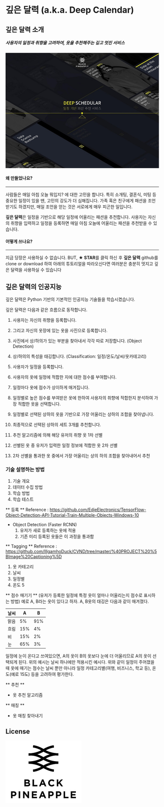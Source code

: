 # 깊은 달력 (a.k.a. Deep Calendar)

## 깊은 달력 소개

##### 사용자의 일정과 취향을 고려하여, 옷을 추천해주는 깊고 멋진 서비스

![main page](./main.jpg)

#### 왜 만들었나요?
___
사람들은 매일 아침 오늘 뭐입지? 에 대한 고민을 합니다.
특히 소개팅, 결혼식, 미팅 등 중요한 일정이 있을 땐, 고민의 강도가 더 심해집니다.
가족 혹은 친구에게 패션을 조언 받기도 하겠지만, 매일 조언을 얻는 것은 서로에게 매우 피곤한 일입니다.

**깊은 달력**은 일정을 기반으로 해당 일정에 어울리는 패션을 추천합니다.
사용자는 자신의 취향을 입력하고 일정을 등록하면 매일 아침 오늘에 어울리는 패션을 추천받을 수 있습니다.


#### 어떻게 쓰나요?
___
지금 당장은 사용하실 수 없습니다.
BUT, **★ STAR**를 클릭 하신 후 **깊은 달력** github를 clone or download 하여 아래의 튜토리얼을 따라오신다면
여러분은 충분히 멋지고 깊은 달력을 사용하실 수 있습니다


## 깊은 달력의 인공지능
깊은 달력은 Python 기반의 기본적인 인공지능 기술들을 학습시켰습니다.

깊은 달력은 다음과 같은 흐름으로 동작합니다.
1. 사용자는 자신의 취향을 등록합니다.
2. 그리고 자신의 옷장에 있는 옷을 사진으로 등록합니다.
3. 사진에서 상/하의가 있는 부분을 찾아내서 각각 따로 저장합니다. (Object Detection)
4. 상/하의의 특성을 태깅합니다. (Classification: 일정/온도/날씨/옷카테고리)
5. 사용자가 일정을 등록합니다.
6. 사용자의 옷에 일정에 적합한 지에 대한 점수를 부여합니다.
7. 일정마다 옷에 점수가 상이하게 매겨집니다.
8. 일정별로 높은 점수를 부여받은 옷에 한하여 사용자의 취향에 적합한지 분석하여 가장 적합한 옷을 선택합니다.
9. 일정별로 선택된 상하의 옷을 기반으로 가장 어울리는 상하의 조합을 찾아냅니다.
10. 최종적으로 선택된 상하의 세트 3개를 추천합니다.

1. 추천 알고리즘에 의해 해당 유저의 취향 옷 1차 선별
2. 선별된 옷 중 유저가 입력한 일정 정보에 적합한 옷 2차 선별
3. 2차 선별을 통과한 옷 중에서 가장 어울리는 상의 하의 조합을 찾아내어서 추천

### 기술 설명하는 방법
1. 기술 개요
2. 데이터 수집 방법
3. 학습 방법
4. 학습 테스트

** 등록 **
Reference : https://github.com/EdjeElectronics/TensorFlow-Object-Detection-API-Tutorial-Train-Multiple-Objects-Windows-10

- Object Detection (Faster RCNN)
    1. 유저가 새로 등록하는 옷에 적용
    2. 기존 미리 등록된 옷들은 이 과정을 통과함


** Tagging **
Reference : https://github.com/IllgamhoDuck/CVND/tree/master/%40PROJECT%20%5BImage%20Captioning%5D
1. 옷 카테고리
2. 날씨
3. 일정별
4. 온도
5

** 점수 매기기 ** (유저가 등록한 일정에 특정 옷이 얼마나 어울리는지 점수로 표시하는 방법)
예로 A, B라는 옷이 있다고 하자. A, B옷의 태깅은 다음과 같이 매겨졌다.


| 날씨 | A | B |
|--------|--------|--------|
| 맑음       | 5%       | 91%       | 
| 흐림       | 15%       | 4%       |
| 비       | 15%       | 2%       |
| 눈       | 65%       | 3%       |
일정에 눈이 온다고 쓰여있으면, A의 옷이 B의 옷보다 눈에 더 어울리므로 A의 옷이 선택되게 된다.
위의 예시는 날씨 하나에만 적용시킨 예시다. 위와 같이 일정이 주어졌을 때 옷에 매기는 점수는
날씨 뿐만 아니라 일정 카테고리별(여행, 비즈니스, 학교 등), 온도(예로 15도) 등을 고려하여 평가한다.


** 추천 **
- 옷 추천 알고리즘


** 매칭 **
- 옷 매칭 찾아내기

## License
![main page](./bplogo.jpg)

